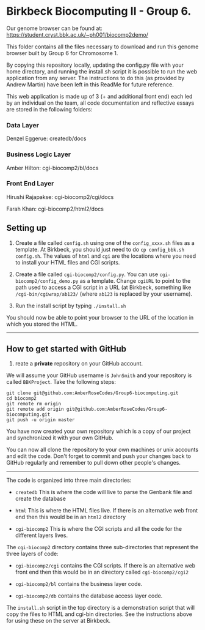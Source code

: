 Birkbeck Biocomputing II - Group 6.
======================================

Our genome browser can be found at: 
https://student.cryst.bbk.ac.uk/~ph001/biocomp2demo/

This folder contains all the files necessary to download and run this genome browser built by Group 6 for Chromosome 1. 

By copying this repository locally, updating the config.py file with your home directory, and running the install.sh script it is possible to run the web application from any server.  The instructions to do this (as provided by Andrew Martin) have been left in this ReadMe for future reference. 

This web application is made up of 3 (+ and additional front end) each led by an individual on the team, all code documentation and reflective essays are stored in the following folders: 

### Data Layer
Denzel Eggerue: createdb/docs

### Business Logic Layer
Amber Hilton: cgi-biocomp2/bl/docs

### Front End Layer
Hirushi Rajapakse: cgi-biocomp2/cgi/docs 

Farah Khan: cgi-biocomp2/html2/docs 



## Setting up 

1. Create a file called `config.sh` using one of the `config_xxxx.sh`
files as a template. At Birkbeck, you should just need to do `cp
config_bbk.sh config.sh`. The values of `html` and `cgi`
are the locations where you need to install your HTML files and CGI
scripts.

2. Create a file called `cgi-biocomp2/config.py`. You can use
`cgi-biocomp2/config_demo.py` as a template. Change `cgiURL` to point
to the path used to access a CGI script in a URL (at Birkbeck,
something like `/cgi-bin/cgiwrap/ab123/` (where `ab123` is replaced by
your username).

3. Run the install script by typing `./install.sh`

You should now be able to point your browser to the URL of the
location in which you stored the HTML.

-----------------------------------------------------------------------

How to get started with GitHub
------------------------

1. reate a **private** repository on your GitHub account.

We will assume your GitHub username is `JohnSmith` and your repository
is called `BBKProject`. Take the following steps:

```
git clone git@github.com:AmberRoseCodes/Group6-biocomputing.git
cd biocomp2
git remote rm origin
git remote add origin git@github.com:AmberRoseCodes/Group6-biocomputing.git
git push -u origin master
```

You have now created your own repository which is a copy of our project and 
synchronized it with your own GitHub.

You can now all clone the repository to your own machines or unix
accounts and edit the code. Don't forget to commit and push your
changes back to GitHub regularly and remember to pull down other
people's changes.

-----------------------------------------------------------------------

The code is organized into three main directories:

- `createdb` This is where the code will live to parse the Genbank
  file and create the database

- `html` This is where the HTML files live. If there is an alternative
  web front end then this would be in an `html2` directory

- `cgi-biocomp2` This is where the CGI scripts and all the code for
  the different layers lives.

The `cgi-biocomp2` directory contains three sub-directories that
represent the three layers of code:

- `cgi-biocomp2/cgi` contains the CGI scripts. If there is an
  alternative web front end then this would be in an directory called
  `cgi-biocomp2/cgi2`

- `cgi-biocomp2/bl` contains the business layer code.

- `cgi-biocomp2/db` contains the database access layer code.

The `install.sh` script in the top directory is a demonstration script that will copy the files to HTML and cgi-bin directories. See the instructions above for using these on the server at Birkbeck.

